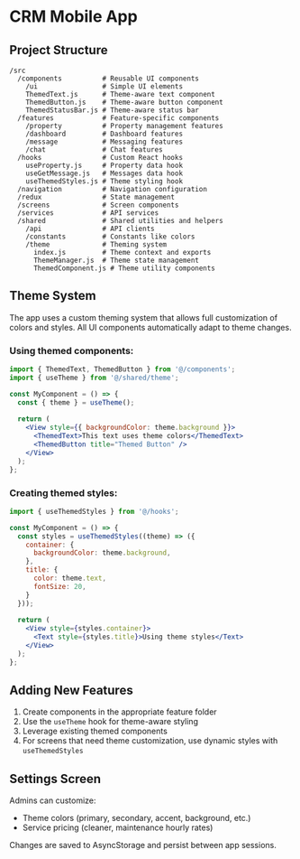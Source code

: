 # CRM Mobile App

## Project Structure

```
/src
  /components          # Reusable UI components
    /ui                # Simple UI elements
    ThemedText.js      # Theme-aware text component
    ThemedButton.js    # Theme-aware button component
    ThemedStatusBar.js # Theme-aware status bar
  /features            # Feature-specific components
    /property          # Property management features
    /dashboard         # Dashboard features
    /message           # Messaging features
    /chat              # Chat features
  /hooks               # Custom React hooks
    useProperty.js     # Property data hook
    useGetMessage.js   # Messages data hook
    useThemedStyles.js # Theme styling hook
  /navigation          # Navigation configuration
  /redux               # State management
  /screens             # Screen components
  /services            # API services
  /shared              # Shared utilities and helpers
    /api               # API clients
    /constants         # Constants like colors
    /theme             # Theming system
      index.js         # Theme context and exports
      ThemeManager.js  # Theme state management
      ThemedComponent.js # Theme utility components
```

## Theme System

The app uses a custom theming system that allows full customization of colors and styles. All UI components automatically adapt to theme changes.

### Using themed components:

```jsx
import { ThemedText, ThemedButton } from '@/components';
import { useTheme } from '@/shared/theme';

const MyComponent = () => {
  const { theme } = useTheme();
  
  return (
    <View style={{ backgroundColor: theme.background }}>
      <ThemedText>This text uses theme colors</ThemedText>
      <ThemedButton title="Themed Button" />
    </View>
  );
};
```

### Creating themed styles:

```jsx
import { useThemedStyles } from '@/hooks';

const MyComponent = () => {
  const styles = useThemedStyles((theme) => ({
    container: {
      backgroundColor: theme.background,
    },
    title: {
      color: theme.text,
      fontSize: 20,
    }
  }));
  
  return (
    <View style={styles.container}>
      <Text style={styles.title}>Using theme styles</Text>
    </View>
  );
};
```

## Adding New Features

1. Create components in the appropriate feature folder
2. Use the `useTheme` hook for theme-aware styling
3. Leverage existing themed components
4. For screens that need theme customization, use dynamic styles with `useThemedStyles`

## Settings Screen

Admins can customize:
- Theme colors (primary, secondary, accent, background, etc.)
- Service pricing (cleaner, maintenance hourly rates)

Changes are saved to AsyncStorage and persist between app sessions.